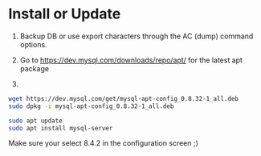 # Install or Update

1. Backup DB or use export characters through the AC (dump) command options.

2. Go to https://dev.mysql.com/downloads/repo/apt/ for the latest apt package

3.
```bash
wget https://dev.mysql.com/get/mysql-apt-config_0.8.32-1_all.deb
sudo dpkg -i mysql-apt-config_0.8.32-1_all.deb

sudo apt update
sudo apt install mysql-server
````

Make sure your select 8.4.2 in the configuration screen ;)
